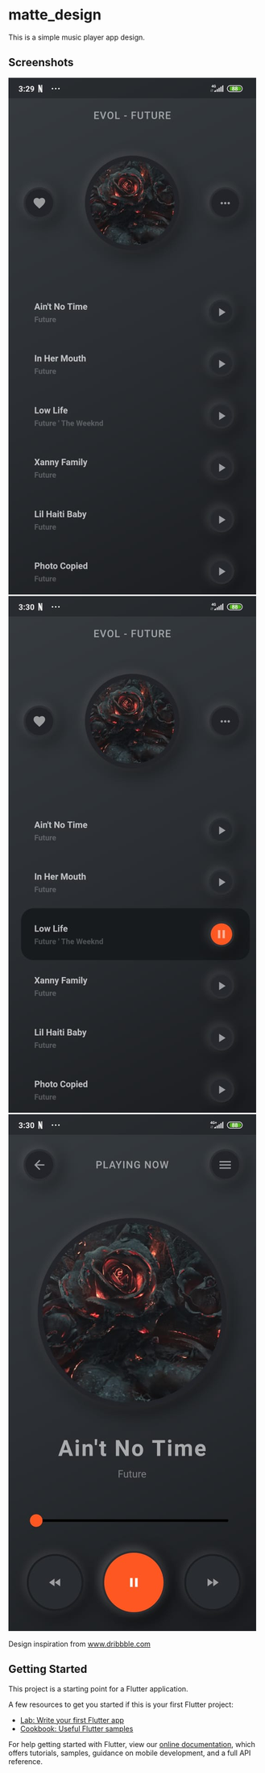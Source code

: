 # matte_design

This is a simple music player app design.

## Screenshots
![](screenshots/homepage2.jpeg)
![](screenshots/homepage1.jpeg)
![](screenshots/detailspage.jpeg)

Design inspiration from www.dribbble.com

## Getting Started

This project is a starting point for a Flutter application.

A few resources to get you started if this is your first Flutter project:

- [Lab: Write your first Flutter app](https://flutter.dev/docs/get-started/codelab)
- [Cookbook: Useful Flutter samples](https://flutter.dev/docs/cookbook)

For help getting started with Flutter, view our
[online documentation](https://flutter.dev/docs), which offers tutorials,
samples, guidance on mobile development, and a full API reference.
